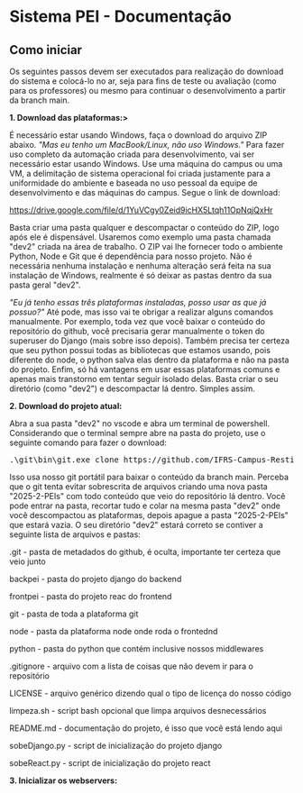 <h1>Sistema PEI - Documentação</h1>

<h2>Como iniciar</h2>

<p>Os seguintes passos devem ser executados para realização do download do sistema e colocá-lo no ar, seja para fins de teste ou avaliação (como para os professores)
ou mesmo para continuar o desenvolvimento a partir da branch main.</p>

<p><b>1. Download das plataformas:></b></p>
<p>É necessário estar usando Windows, faça o download do arquivo ZIP abaixo. <i>"Mas eu tenho um MacBook/Linux, não uso Windows."</i>
Para fazer uso completo da automação criada para desenvolvimento, vai ser necessário estar usando Windows. Use uma máquina do campus ou uma VM, a delimitação de sistema operacional
foi criada justamente para a uniformidade do ambiente e baseada no uso pessoal da equipe de desenvolvimento e das máquinas do campus. Segue o link de download:</p>

<a href="https://drive.google.com/file/d/1YuVCgy0Zeid9icHX5Ltqh11OpNqjQxHr">https://drive.google.com/file/d/1YuVCgy0Zeid9icHX5Ltqh11OpNqjQxHr</a>

<p>Basta criar uma pasta qualquer e descompactar o conteúdo do ZIP, logo após ele é dispensável. Usaremos como exemplo uma pasta chamada "dev2" criada na área de trabalho. O ZIP vai
lhe fornecer todo o ambiente Python, Node e Git que é dependência para nosso projeto. Não é necessária nenhuma instalação e nenhuma alteração será feita na sua instalação de Windows,
realmente é só deixar as pastas dentro da sua pasta geral "dev2".</p> <i>"Eu já tenho essas três plataformas instaladas, posso usar as que já possuo?"</i> Até pode, mas isso vai te obrigar
a realizar alguns comandos manualmente. Por exemplo, toda vez que você baixar o conteúdo do repositório do github, você precisaria gerar manualmente o token do superuser do Django
(mais sobre isso depois). Também precisa ter certeza que seu python possui todas as bibliotecas que estamos usando, pois diferente do node, o python salva elas dentro da plataforma e
não na pasta do projeto. Enfim, só há vantagens em usar essas plataformas comuns e apenas mais transtorno em tentar seguir isolado delas. Basta criar o seu diretório (como "dev2")
e descompactar lá dentro. Simples assim.</p>

<p><b>2. Download do projeto atual:</b></p>
<p>Abra a sua pasta "dev2" no vscode e abra um terminal de powershell. Considerando que o terminal sempre abre na pasta do projeto, use o seguinte comando para fazer o download:</p>
<pre>.\git\bin\git.exe clone https://github.com/IFRS-Campus-Restinga/2025-2-PEIs.git</pre>
<p>Isso usa nosso git portátil para baixar o conteúdo da branch main. Perceba que o git tenta evitar sobrescrita de arquivos criando uma nova pasta "2025-2-PEIs" com todo conteúdo
que veio do repositório lá dentro. Você pode entrar na pasta, recortar tudo e colar na mesma pasta "dev2" onde você descompactou as plataformas, depois apague a pasta "2025-2-PEIs"
que estará vazia. O seu diretório "dev2" estará correto se contiver a seguinte lista de arquivos e pastas:</p>
<p>.git - pasta de metadados do github, é oculta, importante ter certeza que veio junto</p>
<p>backpei - pasta do projeto django do backend</p>
<p>frontpei - pasta do projeto reac do frontend</p>
<p>git - pasta de toda a plataforma git</p>
<p>node - pasta da plataforma node onde roda o frontednd</p>
<p>python - pasta do python que contém inclusive nossos middlewares</p>
<p>.gitignore - arquivo com a lista de coisas que não devem ir para o repositório</p>
<p>LICENSE - arquivo genérico dizendo qual o tipo de licença do nosso código</p>
<p>limpeza.sh - script bash opcional que limpa arquivos desnecessários</p>
<p>README.md - documentação do projeto, é isso que você está lendo aqui</p>
<p>sobeDjango.py - script de inicialização do projeto django</p>
<p>sobeReact.py - script de inicialização do projeto react</p>

<p><b>3. Inicializar os webservers:</b></p>
<p></p>
